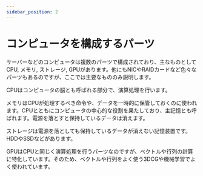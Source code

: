 ```yaml
---
sidebar_position: 2
---
```


# コンピュータを構成するパーツ

サーバーなどのコンピュータは複数のパーツで構成されており、主なものとしてCPU, メモリ, ストレージ, GPUがあります。他にもNICやRAIDカードなど色々なパーツもあるのですが、ここでは主要なもののみ説明します。

CPUはコンピュータの脳とも呼ばれる部分で、演算処理を行います。

メモリはCPUが処理するべき命令や、データを一時的に保管しておくのに使われます。CPUとともにコンピュータの中心的な役割を果たしており、主記憶とも呼ばれます。電源を落とすと保持しているデータは消えます。

ストレージは電源を落としても保持しているデータが消えない記憶装置です。HDDやSSDなどがあります。

GPUはCPUと同じく演算処理を行うパーツなのですが、ベクトルや行列の計算に特化しています。そのため、ベクトルや行列をよく使う3DCGや機械学習でよく使われています。